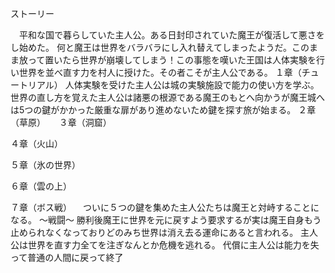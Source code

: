ストーリー

　平和な国で暮らしていた主人公。ある日封印されていた魔王が復活して悪さをし始めた。
何と魔王は世界をバラバラにし入れ替えてしまったようだ。このまま放って置いたら世界が崩壊してしまう！この事態を嘆いた王国は人体実験を行い世界を並べ直す力を村人に授けた。その者こそが主人公である。
１章（チュートリアル）
人体実験を受けた主人公は城の実験施設で能力の使い方を学ぶ。
世界の直し方を覚えた主人公は諸悪の根源である魔王のもとへ向かうが魔王城へは5つの鍵がかかった厳重な扉があり進めないため鍵を探す旅が始まる。
２章（草原）
　
３章（洞窟）

４章（火山）

５章（氷の世界）

６章（雲の上）

７章（ボス戦）
　ついに５つの鍵を集めた主人公たちは魔王と対峙することになる。
〜戦闘〜
 勝利後魔王に世界を元に戻すよう要求するが実は魔王自身もう止められなくなっておりどのみち世界は消え去る運命にあると言われる。
主人公は世界を直す力全てを注ぎなんとか危機を逃れる。
代償に主人公は能力を失って普通の人間に戻って終了

